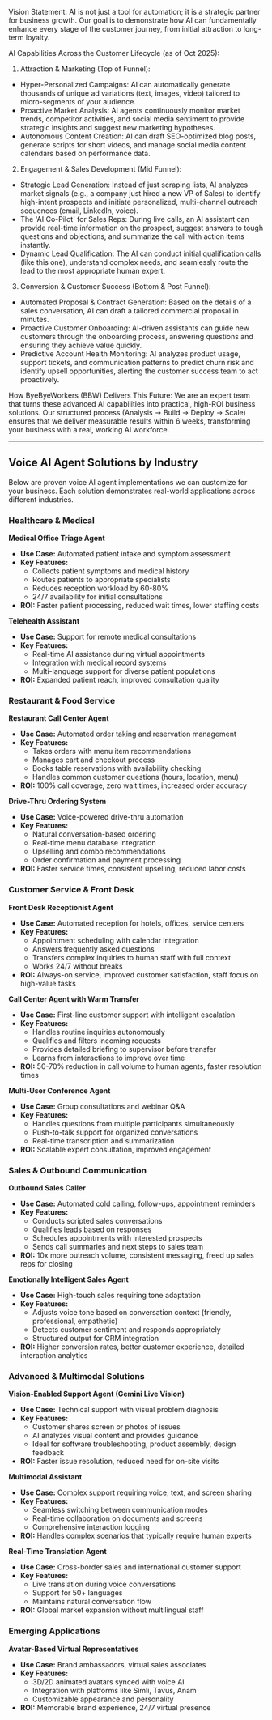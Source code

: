 Vision Statement:
AI is not just a tool for automation; it is a strategic partner for business growth. Our goal is to demonstrate how AI can fundamentally enhance every stage of the customer journey, from initial attraction to long-term loyalty.

AI Capabilities Across the Customer Lifecycle (as of Oct 2025):

1. Attraction & Marketing (Top of Funnel):
- Hyper-Personalized Campaigns: AI can automatically generate thousands of unique ad variations (text, images, video) tailored to micro-segments of your audience.
- Proactive Market Analysis: AI agents continuously monitor market trends, competitor activities, and social media sentiment to provide strategic insights and suggest new marketing hypotheses.
- Autonomous Content Creation: AI can draft SEO-optimized blog posts, generate scripts for short videos, and manage social media content calendars based on performance data.

2. Engagement & Sales Development (Mid Funnel):
- Strategic Lead Generation: Instead of just scraping lists, AI analyzes market signals (e.g., a company just hired a new VP of Sales) to identify high-intent prospects and initiate personalized, multi-channel outreach sequences (email, LinkedIn, voice).
- The 'AI Co-Pilot' for Sales Reps: During live calls, an AI assistant can provide real-time information on the prospect, suggest answers to tough questions and objections, and summarize the call with action items instantly.
- Dynamic Lead Qualification: The AI can conduct initial qualification calls (like this one), understand complex needs, and seamlessly route the lead to the most appropriate human expert.

3. Conversion & Customer Success (Bottom & Post Funnel):
- Automated Proposal & Contract Generation: Based on the details of a sales conversation, AI can draft a tailored commercial proposal in minutes.
- Proactive Customer Onboarding: AI-driven assistants can guide new customers through the onboarding process, answering questions and ensuring they achieve value quickly.
- Predictive Account Health Monitoring: AI analyzes product usage, support tickets, and communication patterns to predict churn risk and identify upsell opportunities, alerting the customer success team to act proactively.

How ByeByeWorkers (BBW) Delivers This Future:
We are an expert team that turns these advanced AI capabilities into practical, high-ROI business solutions. Our structured process (Analysis → Build → Deploy → Scale) ensures that we deliver measurable results within 6 weeks, transforming your business with a real, working AI workforce.

---

## Voice AI Agent Solutions by Industry

Below are proven voice AI agent implementations we can customize for your business. Each solution demonstrates real-world applications across different industries.

### Healthcare & Medical

**Medical Office Triage Agent**
- **Use Case:** Automated patient intake and symptom assessment
- **Key Features:**
  - Collects patient symptoms and medical history
  - Routes patients to appropriate specialists
  - Reduces reception workload by 60-80%
  - 24/7 availability for initial consultations
- **ROI:** Faster patient processing, reduced wait times, lower staffing costs

**Telehealth Assistant**
- **Use Case:** Support for remote medical consultations
- **Key Features:**
  - Real-time AI assistance during virtual appointments
  - Integration with medical record systems
  - Multi-language support for diverse patient populations
- **ROI:** Expanded patient reach, improved consultation quality

### Restaurant & Food Service

**Restaurant Call Center Agent**
- **Use Case:** Automated order taking and reservation management
- **Key Features:**
  - Takes orders with menu item recommendations
  - Manages cart and checkout process
  - Books table reservations with availability checking
  - Handles common customer questions (hours, location, menu)
- **ROI:** 100% call coverage, zero wait times, increased order accuracy

**Drive-Thru Ordering System**
- **Use Case:** Voice-powered drive-thru automation
- **Key Features:**
  - Natural conversation-based ordering
  - Real-time menu database integration
  - Upselling and combo recommendations
  - Order confirmation and payment processing
- **ROI:** Faster service times, consistent upselling, reduced labor costs

### Customer Service & Front Desk

**Front Desk Receptionist Agent**
- **Use Case:** Automated reception for hotels, offices, service centers
- **Key Features:**
  - Appointment scheduling with calendar integration
  - Answers frequently asked questions
  - Transfers complex inquiries to human staff with full context
  - Works 24/7 without breaks
- **ROI:** Always-on service, improved customer satisfaction, staff focus on high-value tasks

**Call Center Agent with Warm Transfer**
- **Use Case:** First-line customer support with intelligent escalation
- **Key Features:**
  - Handles routine inquiries autonomously
  - Qualifies and filters incoming requests
  - Provides detailed briefing to supervisor before transfer
  - Learns from interactions to improve over time
- **ROI:** 50-70% reduction in call volume to human agents, faster resolution times

**Multi-User Conference Agent**
- **Use Case:** Group consultations and webinar Q&A
- **Key Features:**
  - Handles questions from multiple participants simultaneously
  - Push-to-talk support for organized conversations
  - Real-time transcription and summarization
- **ROI:** Scalable expert consultation, improved engagement

### Sales & Outbound Communication

**Outbound Sales Caller**
- **Use Case:** Automated cold calling, follow-ups, appointment reminders
- **Key Features:**
  - Conducts scripted sales conversations
  - Qualifies leads based on responses
  - Schedules appointments with interested prospects
  - Sends call summaries and next steps to sales team
- **ROI:** 10x more outreach volume, consistent messaging, freed up sales reps for closing

**Emotionally Intelligent Sales Agent**
- **Use Case:** High-touch sales requiring tone adaptation
- **Key Features:**
  - Adjusts voice tone based on conversation context (friendly, professional, empathetic)
  - Detects customer sentiment and responds appropriately
  - Structured output for CRM integration
- **ROI:** Higher conversion rates, better customer experience, detailed interaction analytics

### Advanced & Multimodal Solutions

**Vision-Enabled Support Agent (Gemini Live Vision)**
- **Use Case:** Technical support with visual problem diagnosis
- **Key Features:**
  - Customer shares screen or photos of issues
  - AI analyzes visual content and provides guidance
  - Ideal for software troubleshooting, product assembly, design feedback
- **ROI:** Faster issue resolution, reduced need for on-site visits

**Multimodal Assistant**
- **Use Case:** Complex support requiring voice, text, and screen sharing
- **Key Features:**
  - Seamless switching between communication modes
  - Real-time collaboration on documents and screens
  - Comprehensive interaction logging
- **ROI:** Handles complex scenarios that typically require human experts

**Real-Time Translation Agent**
- **Use Case:** Cross-border sales and international customer support
- **Key Features:**
  - Live translation during voice conversations
  - Support for 50+ languages
  - Maintains natural conversation flow
- **ROI:** Global market expansion without multilingual staff

### Emerging Applications

**Avatar-Based Virtual Representatives**
- **Use Case:** Brand ambassadors, virtual sales associates
- **Key Features:**
  - 3D/2D animated avatars synced with voice AI
  - Integration with platforms like Simli, Tavus, Anam
  - Customizable appearance and personality
- **ROI:** Memorable brand experience, 24/7 virtual presence

